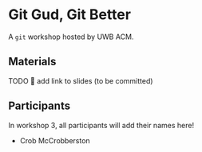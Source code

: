 # Git Gud, Git Better

A `git` workshop hosted by UWB ACM.

## Materials

TODO :bug: add link to slides (to be committed)

## Participants

In workshop 3, all participants will add their names here!

- Crob McCrobberston

